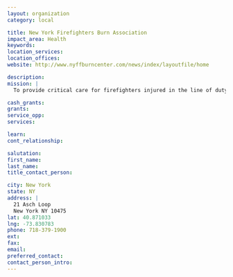 ```yaml
---
layout: organization
category: local

title: New York Firefighters Burn Association
impact_area: Health
keywords: 
location_services: 
location_offices: 
website: http://www.nyffburncenter.com/news/index/layoutfile/home

description: 
mission: |
  To provide critical care for firefighters injured in the line of duty.

cash_grants: 
grants: 
service_opp: 
services: 

learn: 
cont_relationship: 

salutation: 
first_name: 
last_name: 
title_contact_person: 

city: New York
state: NY
address: |
  21 Asch Loop  
  New York NY 10475
lat: 40.871033
lng: -73.830783
phone: 718-379-1900
ext: 
fax: 
email: 
preferred_contact: 
contact_person_intro: 
---
```

